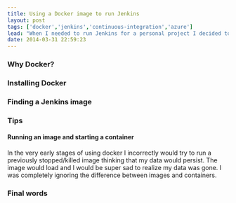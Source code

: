 ```yaml
---
title: Using a Docker image to run Jenkins
layout: post
tags: ['docker','jenkins','continuous-integration','azure']
lead: "When I needed to run Jenkins for a personal project I decided to use a Docker image. Surprisingly it was very simple to do and I'll explain what it was that I did"
date: 2014-03-31 22:59:23
---
```

### Why Docker?

### Installing Docker

### Finding a Jenkins image

### Tips
#### Running an image and starting a container
In the very early stages of using docker I incorrectly would try to run a previously stopped/killed image thinking that my data would persist. The image would load and I would be super sad to realize my data was gone. I was completely ignoring the difference between images and containers. 


### Final words